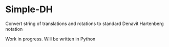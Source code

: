 # Simple-DH
Convert string of translations and rotations to standard Denavit Hartenberg notation

Work in progress.
Will be written in Python
